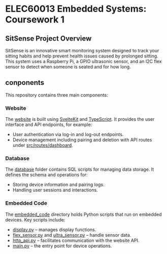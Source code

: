 # ELEC60013 Embedded Systems: Coursework 1
## SitSense Project Overview

SitSense is an innovative smart monitoring system designed to track your sitting habits and help prevent health issues caused by prolonged sitting. This system uses a Raspberry Pi, a GPIO ultrasonic sensor, and an I2C flex sensor to detect when someone is seated and for how long.

## conponents

This repository contains three main components:

### **Website**  

The [website](website) is built using [SvelteKit](https://kit.svelte.dev/) and [TypeScript](https://www.typescriptlang.org/). It provides the user interface and API endpoints, for example:  

- User authentication via log-in and log-out endpoints.
- Device management including pairing and deletion with API routes under [src/routes/dashboard](website/src/routes/dashboard).

### **Database**

The [database](database) folder contains SQL scripts for managing data storage. It defines the schema and operations for:

- Storing device information and pairing logs.
- Handling user sessions and interactions.

### **Embedded Code**  

The [embedded_code](embedded_code) directory holds Python scripts that run on embedded devices. Key scripts include:

- [display.py](embedded_code/display.py) – manages display functions.
- [flex_sensor.py](embedded_code/flex_sensor.py) and [ultra_sensor.py](embedded_code/ultra_sensor.py) – handle sensor data.
- [http_api.py](embedded_code/http_api.py) – facilitates communication with the website API.
- [main.py](embedded_code/main.py) – the entry point for device operations.
